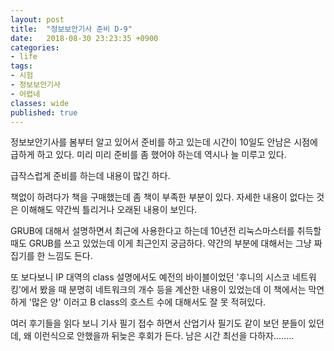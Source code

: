 ```yaml
---
layout: post
title:  "정보보안기사 준비 D-9"
date:   2018-08-30 23:23:35 +0900
categories: 
- life
tags:
- 시험
- 정보보안기사
- 어렵네
classes: wide
published: true
---
```


정보보안기사를 봄부터 알고 있어서 준비를 하고 있는데 시간이 10일도 안남은 시점에 급하게 하고 있다. 미리 미리 준비를 좀 했어야 하는데 역시나 늘 미루고 있다.

급작스럽게 준비를 하는데 내용이 많긴 하다.

책없이 하려다가 책을 구매했는데 좀 책이 부족한 부분이 있다. 자세한 내용이 없다는 것은 이해해도 약간씩 틀리거나 오래된 내용이 보인다.



GRUB에 대해서 설명하면서 최근에 사용한다고 하는데 10년전 리눅스마스터를 취득할 때도 GRUB를  쓰고 있었는데 이게 최근인지 궁금하다. 약간의 부분에 대해서는 그냥 짜집기를 한 느낌도 든다.



또 보다보니 IP 대역의 class 설명에서도 예전의 바이블이었던 '후니의 시스코 네트워킹'에서 봤을 때 분명히 네트워크의 개수 등을 계산한 내용이 있었는데 이 책에서는 막연하게 '많은 양' 이러고 B class의 호스트 수에 대해서도 잘 못 적혀있다.



여러 후기들을 읽다 보니 기사 필기 접수 하면서 산업기사 필기도 같이 보던 분들이 있던데, 왜 이런식으로 안했을까 뒤늦은 후회가 든다.  남은 시간 최선을 다하자........

